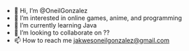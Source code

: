 - 👋 Hi, I’m @OneilGonzalez
- 👀 I’m interested in online games, anime, and programming
- 🌱 I’m currently learning Java
- 💞️ I’m looking to collaborate on ??
- 📫 How to reach me jakwesoneilgonzalez@gmail.com

<!---
OneilGonzalez/OneilGonzalez is a ✨ special ✨ repository because its `README.md` (this file) appears on your GitHub profile.
You can click the Preview link to take a look at your changes.
--->
